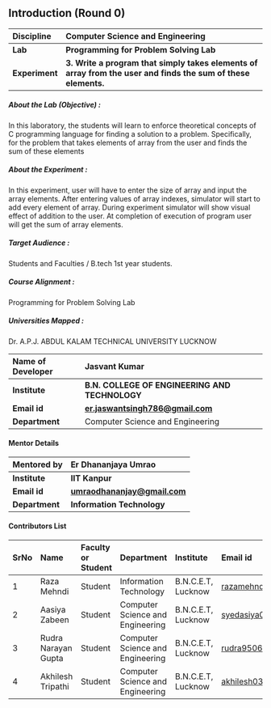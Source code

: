 ## Introduction (Round 0)

<b>Discipline | <b>Computer Science and Engineering
:--|:--|
<b> Lab | <b> Programming for Problem Solving Lab
<b> Experiment|     <b> 3. Write a program that simply takes elements of array from the user and finds the sum of these elements.
<h5> About the Lab (Objective) : </h5>
In this laboratory, the students will learn to enforce theoretical concepts of C programming language for finding a solution to a problem. Specifically, for the problem that  takes elements of array from the user and finds the sum of these elements
<h5> About the Experiment : </h5>
In this experiment, user will have to enter the size of array and input the array elements. After entering values of array indexes, simulator will start to add every element of array. During experiment simulator will show visual effect of addition to the user. At completion of execution of program user will get the sum of array elements.  
<h5> Target Audience : </h5>

 Students and Faculties / B.tech 1st year students.

<h5> Course Alignment : </h5>

Programming for Problem Solving Lab

<h5> Universities Mapped : </h5>

  Dr. A.P.J. ABDUL KALAM TECHNICAL UNIVERSITY LUCKNOW

<b>Name of Developer | <b>Jasvant Kumar
:--|:--|
<b> Institute | <b> B.N. COLLEGE OF ENGINEERING AND TECHNOLOGY
<b> Email id|     <b> er.jaswantsingh786@gmail.com
<b> Department | Computer Science and Engineering

#### Mentor Details

<b>Mentored by | <b> Er Dhananjaya Umrao
:--|:--|
<b> Institute | <b> IIT Kanpur
<b> Email id|     <b> umraodhananjay@gmail.com
<b> Department | <b> Information Technology

#### Contributors List

SrNo | Name | Faculty or Student | Department| Institute | Email id
:--|:--|:--|:--|:--|:--|
1 | Raza Mehndi | Student | Information Technology | B.N.C.E.T, Lucknow |razamehndi81@gmail.com
2 | Aasiya Zabeen | Student | Computer Science and Engineering| B.N.C.E.T, Lucknow |syedasiya000@gmail.com
3 | Rudra Narayan Gupta | Student | Computer Science and Engineering | B.N.C.E.T, Lucknow |rudra9506@gmail.com
4 | Akhilesh Tripathi | Student | Computer Science and Engineering| B.N.C.E.T, Lucknow |akhilesh03tripathi@gmail.com


<br>
